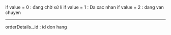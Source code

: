 if value = 0 : đang chờ xử lí
if value = 1 : Da xac nhan
if value = 2 : dang van chuyen

---

orderDetails.\_id : id don hang
